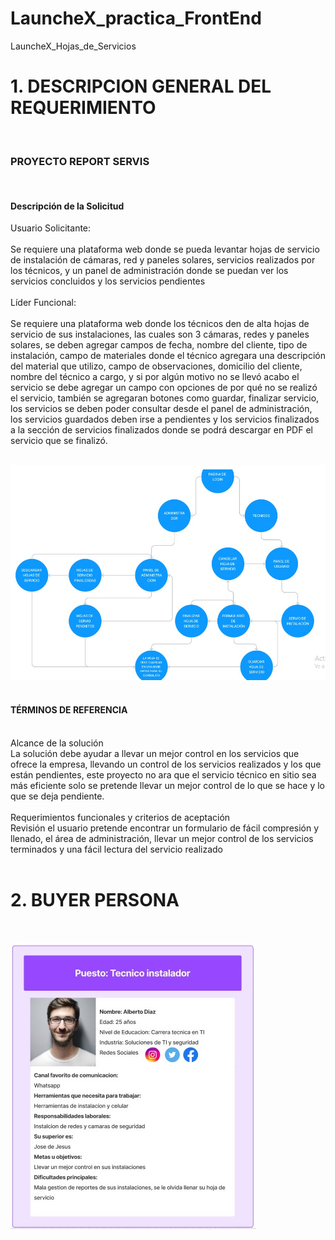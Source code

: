 # LauncheX_practica_FrontEnd
LauncheX_Hojas_de_Servicios

<h1> 1.	DESCRIPCION GENERAL DEL REQUERIMIENTO </h1>
<br>
<h3> PROYECTO REPORT SERVIS </h3>
<br>
<h4>Descripción de la Solicitud</h4>
Usuario Solicitante: 
<br>
<br>
Se requiere una plataforma web donde se pueda levantar hojas de servicio de instalación de cámaras, red y paneles solares, servicios realizados por los técnicos, y un panel de administración donde se puedan ver los servicios concluidos y los servicios pendientes
<br>
<br>
Líder Funcional:
<br>
<br>
Se requiere una plataforma web donde los técnicos den de alta hojas de servicio de sus instalaciones, las cuales son 3 cámaras, redes y paneles solares, se deben agregar campos de fecha, nombre del cliente, tipo de instalación, campo de materiales donde el técnico agregara una descripción del material que utilizo, campo de observaciones, domicilio del cliente, nombre del técnico a cargo, y si por algún motivo no se llevó acabo el servicio se debe agregar un campo con opciones de por qué no se realizó el servicio, también se agregaran botones como guardar, finalizar servicio, los servicios se deben poder consultar desde el panel de administración, los servicios guardados deben irse a pendientes y los servicios finalizados a la sección de servicios finalizados donde se podrá descargar en PDF el servicio que se finalizó.
<br>
<br>

![Buyer Persona](./imagenes/Diagrama_de_flujo.jpg)
<br>
<br>
<h4> TÉRMINOS DE REFERENCIA </h4>
<br>
Alcance de la solución 
<br>
La solución debe ayudar a llevar un mejor control en los servicios que ofrece la empresa, llevando un control de los servicios realizados y los que están pendientes, este proyecto no ara que el servicio técnico en sitio sea más eficiente solo se pretende llevar un mejor control de lo que se hace y lo que se deja pendiente.
<br>
<br>
Requerimientos funcionales y criterios de aceptación 
<br>
Revisión el usuario pretende encontrar un formulario de fácil compresión y llenado, el área de administración, llevar un mejor control de los servicios terminados y una fácil lectura del servicio realizado
<br>
<br>
<h1> 2. BUYER PERSONA </h1>
<br>

![Buyer Persona](./imagenes/Buyer_pesona.jpg)
